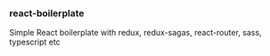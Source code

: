 ### react-boilerplate

Simple React boilerplate with redux, redux-sagas, react-router, sass, typescript etc
